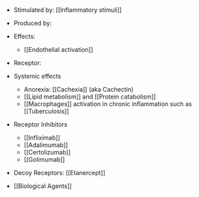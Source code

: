 - Stimulated by: [[Inflammatory stimuli]] 
- Produced by:
- Effects:
	- [[Endothelial activation]] 
- Receptor:

- Systemic effects
	- Anorexia: [[Cachexia]] (aka Cachectin)
	- [[Lipid metabolism]] and [[Protein catabolism]] 
	- [[Macrophages]] activation in chronic inflammation such as [[Tuberculosis]] 

- Receptor Inhibitors
	- [[Infliximab]]
	- [[Adalimumab]]
	- [[Certolizumab]] 
	- [[Golimumab]]
- Decoy Receptors: [[Etanercept]] 
- [[Biological Agents]] 
